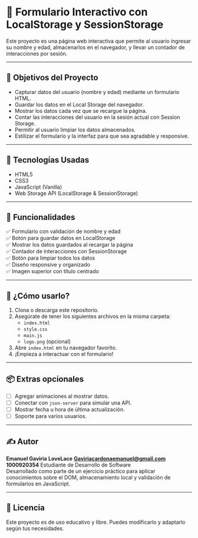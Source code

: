 # 📝 Formulario Interactivo con LocalStorage y SessionStorage

Este proyecto es una página web interactiva que permite al usuario ingresar su nombre y edad, almacenarlos en el navegador, y llevar un contador de interacciones por sesión.

---

## 📌 Objetivos del Proyecto

- Capturar datos del usuario (nombre y edad) mediante un formulario HTML.
- Guardar los datos en el Local Storage del navegador.
- Mostrar los datos cada vez que se recargue la página.
- Contar las interacciones del usuario en la sesión actual con Session Storage.
- Permitir al usuario limpiar los datos almacenados.
- Estilizar el formulario y la interfaz para que sea agradable y responsive.

---

## 🚀 Tecnologías Usadas

- HTML5
- CSS3
- JavaScript (Vanilla)
- Web Storage API (LocalStorage & SessionStorage)

---

## 🔧 Funcionalidades

✅ Formulario con validación de nombre y edad  
✅ Botón para guardar datos en LocalStorage  
✅ Mostrar los datos guardados al recargar la página  
✅ Contador de interacciones con SessionStorage  
✅ Botón para limpiar todos los datos  
✅ Diseño responsive y organizado  
✅ Imagen superior con título centrado

---

## 🧠 ¿Cómo usarlo?

1. Clona o descarga este repositorio.
2. Asegúrate de tener los siguientes archivos en la misma carpeta:
   - `index.html`
   - `style.css`
   - `main.js`
   - `logo.png` (opcional)
3. Abre `index.html` en tu navegador favorito.
4. ¡Empieza a interactuar con el formulario!

---

## 📦 Extras opcionales

- [ ] Agregar animaciones al mostrar datos.
- [ ] Conectar con `json-server` para simular una API.
- [ ] Mostrar fecha u hora de última actualización.
- [ ] Soporte para varios usuarios.

---

## ✍️ Autor

**Emanuel Gaviria** **LoveLace** **Gaviriacardonaemanuel@gmail.com** **1000920354**
Estudiante de Desarrollo de Software  
Desarrollado como parte de un ejercicio práctico para aplicar conocimientos sobre el DOM, almacenamiento local y validación de formularios en JavaScript.

---

## 📄 Licencia

Este proyecto es de uso educativo y libre. Puedes modificarlo y adaptarlo según tus necesidades.
